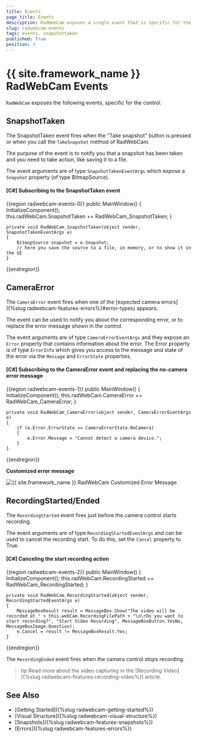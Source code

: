 ```yaml
---
title: Events
page_title: Events
description: RadWebCam exposes a single event that is specific for the control - SnapshotTaken. 
slug: radwebcam-events
tags: events, snapshottaken
published: True
position: 3
---
```


# {{ site.framework_name }} RadWebCam Events

`RadWebCam` exposes the following events, specific for the control.

## SnapshotTaken

The SnapshotTaken event fires when the "Take snapshot" button is pressed or when you call the `TakeSnapshot` method of RadWebCam.

The purpose of the event is to notify you that a snapshot has been taken and you need to take action, like saving it to a file.

The event arguments are of type `SnapshotTakenEventArgs` which expose a `Snapshot` property (of type BitmapSource).

#### __[C#] Subscribing to the SnapshotTaken event__
{{region radwebcam-events-0}}
	public MainWindow()
	{
		InitializeComponent();		
		this.radWebCam.SnapshotTaken += RadWebCam_SnapshotTaken;
	}

	private void RadWebCam_SnapshotTaken(object sender, SnapshotTakenEventArgs e)
	{
		BitmapSource snapshot = e.Snapshot;
		// here you save the source to a file, in memory, or to show it in the UI
	}
{{endregion}}

## CameraError

The `CameraError` event fires when one of the [expected camera errors]({%slug radwebcam-features-errors%}#error-types) appears.

The event can be used to notify you about the corresponding error, or to replace the error message shown in the control.

The event arguments are of type `CameraErrorEventArgs` and they expose an `Error` property that contains information about the error. The Error property is of type `ErrorInfo` which gives you access to the message and state of the error via the `Message` and `ErrorState` properties.

#### __[C#] Subscribing to the CameraError event and replacing the no-camera error message__
{{region radwebcam-events-1}}
	public MainWindow()
	{
		InitializeComponent();
		this.radWebCam.CameraError += RadWebCam_CameraError;
	}

	private void RadWebCam_CameraError(object sender, CameraErrorEventArgs e)
	{
		if (e.Error.ErrorState == CameraErrorState.NoCamera)
		{
			e.Error.Message = "Cannot detect a camera device.";
		}           
	}
{{endregion}}

__Customized error message__

![{{ site.framework_name }} RadWebCam Customized Error Message](features/images/radwebcam-features-errors-3.png)

## RecordingStarted/Ended

The `RecordingStarted` event fires just before the camera control starts recording. 

The event arguments are of type `RecordingStartedEventArgs` and can be used to cancel the recording start. To do this, set the `Cancel` property to True.

#### __[C#] Canceling the start recording action__
{{region radwebcam-events-2}}
	public MainWindow()
	{
		InitializeComponent();
		this.radWebCam.RecordingStarted += RadWebCam_RecordingStarted;
	}

	private void RadWebCam_RecordingStarted(object sender, RecordingStartedEventArgs e)
	{
		MessageBoxResult result = MessageBox.Show("The video will be recorded at " + this.webCam.RecordingFilePath + "\n\rDo you want to start recording?", "Start Video Recording", MessageBoxButton.YesNo, MessageBoxImage.Question);
		e.Cancel = result != MessageBoxResult.Yes;
	}
{{endregion}}

The `RecordingEnded` event fires when the camera control stops recording. 

>tip Read more about the video capturing in the [Recording Video]({%slug radwebcam-features-recording-video%}) article.

## See Also  
* [Getting Started]({%slug radwebcam-getting-started%})
* [Visual Structure]({%slug radwebcam-visual-structure%})
* [Snapshots]({%slug radwebcam-features-snapshots%})
* [Errors]({%slug radwebcam-features-errors%})
